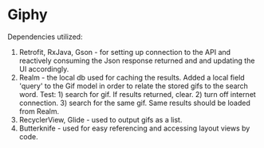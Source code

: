 # Giphy

 Dependencies utilized:
 1. Retrofit, RxJava, Gson - for setting up connection to the API and reactively consuming the Json response returned and and updating the UI accordingly.
 2. Realm - the local db used for caching the results. Added a local field 'query' to the Gif model in order to relate the stored gifs to the search word. Test: 1) search for gif. If results returned, clear. 2) turn off internet connection. 3) search for the same gif. Same results should be loaded from Realm.
 3. RecyclerView, Glide - used to output gifs as a list.
 4. Butterknife - used for easy referencing and accessing layout views by code. 
